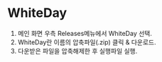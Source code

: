 # WhiteDay

1. 메인 화면 우측 Releases메뉴에서 WhiteDay 선택.
2. WhiteDay란 이름의 압축파일(.zip) 클릭 & 다운로드.
3. 다운받은 파일을 압축해제한 후 실행파일 실행.

